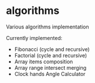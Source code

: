 # algorithms
Various algorithms implementation

Currently implemented:
- Fibonacci (cycle and recursive)
- Factorial (cycle and recursive)
- Array items composition
- Array range intersect merging
- Clock hands Angle Calculator
